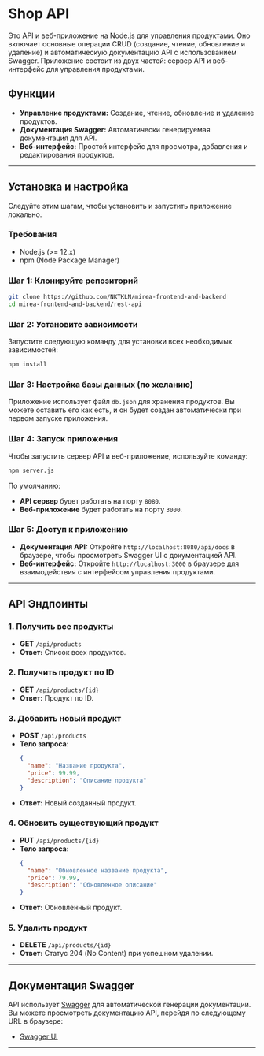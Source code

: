 # Shop API

Это API и веб-приложение на Node.js для управления продуктами. Оно включает основные операции CRUD (создание, чтение, обновление и удаление) и автоматическую документацию API с использованием Swagger. Приложение состоит из двух частей: сервер API и веб-интерфейс для управления продуктами.

## Функции

- **Управление продуктами:** Создание, чтение, обновление и удаление продуктов.
- **Документация Swagger:** Автоматически генерируемая документация для API.
- **Веб-интерфейс:** Простой интерфейс для просмотра, добавления и редактирования продуктов.

---

## Установка и настройка

Следуйте этим шагам, чтобы установить и запустить приложение локально.

### Требования

- Node.js (>= 12.x)
- npm (Node Package Manager)

### Шаг 1: Клонируйте репозиторий

```bash
git clone https://github.com/NKTKLN/mirea-frontend-and-backend
cd mirea-frontend-and-backend/rest-api
```

### Шаг 2: Установите зависимости

Запустите следующую команду для установки всех необходимых зависимостей:

```bash
npm install
```

### Шаг 3: Настройка базы данных (по желанию)

Приложение использует файл `db.json` для хранения продуктов. Вы можете оставить его как есть, и он будет создан автоматически при первом запуске приложения.

### Шаг 4: Запуск приложения

Чтобы запустить сервер API и веб-приложение, используйте команду:

```bash
npm server.js
```

По умолчанию:
- **API сервер** будет работать на порту `8080`.
- **Веб-приложение** будет работать на порту `3000`.

### Шаг 5: Доступ к приложению

- **Документация API:** Откройте `http://localhost:8080/api/docs` в браузере, чтобы просмотреть Swagger UI с документацией API.
- **Веб-интерфейс:** Откройте `http://localhost:3000` в браузере для взаимодействия с интерфейсом управления продуктами.

---

## API Эндпоинты

### 1. Получить все продукты

- **GET** `/api/products`
- **Ответ:** Список всех продуктов.

### 2. Получить продукт по ID

- **GET** `/api/products/{id}`
- **Ответ:** Продукт по ID.

### 3. Добавить новый продукт

- **POST** `/api/products`
- **Тело запроса:**
  ```json
  {
    "name": "Название продукта",
    "price": 99.99,
    "description": "Описание продукта"
  }
  ```
- **Ответ:** Новый созданный продукт.

### 4. Обновить существующий продукт

- **PUT** `/api/products/{id}`
- **Тело запроса:**
  ```json
  {
    "name": "Обновленное название продукта",
    "price": 79.99,
    "description": "Обновленное описание"
  }
  ```
- **Ответ:** Обновленный продукт.

### 5. Удалить продукт

- **DELETE** `/api/products/{id}`
- **Ответ:** Статус 204 (No Content) при успешном удалении.

---

## Документация Swagger

API использует [Swagger](https://swagger.io/) для автоматической генерации документации. Вы можете просмотреть документацию API, перейдя по следующему URL в браузере:

- [Swagger UI](http://localhost:8080/api/docs)

---
